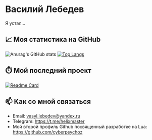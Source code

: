 # Василий Лебедев

Я устал...

## 📈 Моя статистика на GitHub

![Anurag's GitHub stats](https://github-readme-stats.vercel.app/api?username=v-lebedev&theme=midnight-purple&show_icons=true)
[![Top Langs](https://github-readme-stats.vercel.app/api/top-langs/?username=v-lebedev&theme=midnight-purple&layout=donut)]()

## ⏱️ Мой последний проект

[![Readme Card](https://github-readme-stats.vercel.app/api/pin/?username=v-lebedev&theme=midnight-purple&repo=1C-educational-projects)]()

## 📫 Как со мной связаться

- Email: vasyl.lebedev@yandex.ru
- Telegram: https://t.me/helixmaster
- Мой второй профиль Github посвященный разработке на Lua: https://github.com/cyberpsychoz

